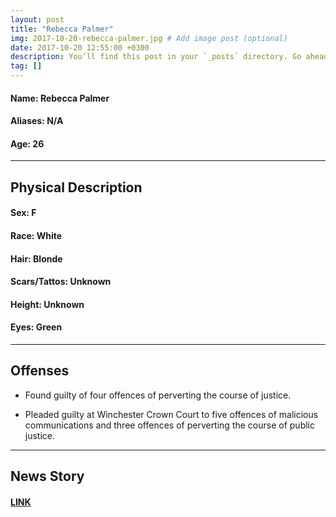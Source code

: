 ```yaml
---
layout: post
title: "Rebecca Palmer"
img: 2017-10-20-rebecca-palmer.jpg # Add image post (optional)
date: 2017-10-20 12:55:00 +0300
description: You’ll find this post in your `_posts` directory. Go ahead and edit it and re-build the site to see your changes. # Add post description (optional)
tag: []
---
```

#### **Name:**      Rebecca Palmer
#### Aliases:       N/A
#### Age:           26
_________________________________________________________
## **Physical Description**
#### Sex:           F
#### Race:          White
#### Hair:          Blonde
#### Scars/Tattos:  Unknown
#### Height:        Unknown
#### Eyes:          Green
________________________________________________________
## **Offenses**
* Found guilty of four offences of perverting the course of justice.

* Pleaded guilty at Winchester Crown Court to five offences of malicious communications and three offences of perverting the course of public justice.

_______________________________________________________
## **News Story**
#### [LINK](http://www.bbc.com/news/uk-england-wiltshire-41692026)
